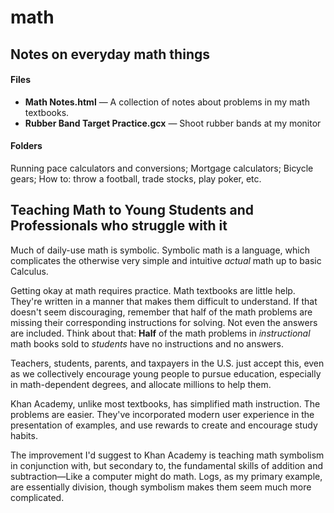 # math

## Notes on everyday math things

#### Files
- **Math Notes.html** — A collection of notes about problems in my math textbooks.
- **Rubber Band Target Practice.gcx** — Shoot rubber bands at my monitor

#### Folders
Running pace calculators and conversions; Mortgage calculators; Bicycle gears; How to: throw a football, trade stocks, play poker, etc.


## Teaching Math to Young Students and Professionals who struggle with it

Much of daily-use math is symbolic. Symbolic math is a language, which complicates the otherwise very simple and intuitive *actual* math up to basic Calculus.

Getting okay at math requires practice. Math textbooks are little help. They're written in a manner that makes them difficult to understand. If that doesn't seem discouraging, remember that half of the math problems are missing their corresponding instructions for solving. Not even the answers are included. Think about that: **Half** of the math problems in *instructional* math books sold to *students* have no instructions and no answers. 

Teachers, students, parents, and taxpayers in the U.S. just accept this, even as we collectively encourage young people to pursue education, especially in math-dependent degrees, and allocate millions to help them.

Khan Academy, unlike most textbooks, has simplified math instruction. The problems are easier. They've incorporated modern user experience in the presentation of examples, and use rewards to create and encourage study habits.

The improvement I'd suggest to Khan Academy is teaching math symbolism in conjunction with, but secondary to, the fundamental skills of addition and subtraction—Like a computer might do math. Logs, as my primary example, are essentially division, though symbolism makes them seem much more complicated.